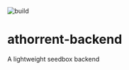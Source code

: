 ![build](https://github.com/Athorcis/athorrent-backend/actions/workflows/ci.yml/badge.svg)

# athorrent-backend
A lightweight seedbox backend
